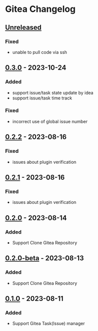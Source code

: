 <!-- Keep a Changelog guide -> https://keepachangelog.com -->

# Gitea Changelog

## [Unreleased]

### Fixed

- unable to pull code via ssh

## [0.3.0] - 2023-10-24

### Added

- support issue/task state update by idea
- support issue/task time track

### Fixed

- incorrect use of global issue number

## [0.2.2] - 2023-08-16

### Fixed

- issues about plugin verification

## [0.2.1] - 2023-08-16

### Fixed

- issues about plugin verification

## [0.2.0] - 2023-08-14

### Added

- Support Clone Gitea Repository

## [0.2.0-beta] - 2023-08-13

### Added

- Support Clone Gitea Repository

## [0.1.0] - 2023-08-11

### Added

- Support Gitea Task(Issue) manager

[Unreleased]: https://github.com/LeonDevLifeLog/gitea-idea-plugin/compare/v0.3.0...HEAD

[0.3.0]: https://github.com/LeonDevLifeLog/gitea-idea-plugin/compare/v0.2.2...v0.3.0

[0.2.2]: https://github.com/LeonDevLifeLog/gitea-idea-plugin/compare/v0.2.1...v0.2.2

[0.2.1]: https://github.com/LeonDevLifeLog/gitea-idea-plugin/compare/v0.2.0...v0.2.1

[0.2.0]: https://github.com/LeonDevLifeLog/gitea-idea-plugin/compare/v0.2.0-beta...v0.2.0

[0.2.0-beta]: https://github.com/LeonDevLifeLog/gitea-idea-plugin/compare/v0.1.0...v0.2.0-beta

[0.1.0]: https://github.com/LeonDevLifeLog/gitea-idea-plugin/commits/v0.1.0
